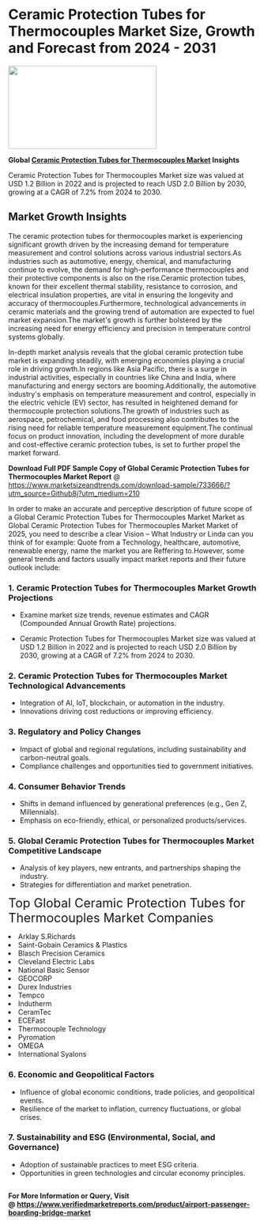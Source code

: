 <H1>Ceramic Protection Tubes for Thermocouples Market Size, Growth and Forecast from 2024 - 2031</H1><img class="aligncenter size-medium wp-image-584254" src="https://thirdeyenews.in/wp-content/uploads/2024/09/Global-Market-Research-300x168.jpeg" alt="" width="300" height="168" /><p><strong>Global&nbsp;<a href="https://www.marketsizeandtrends.com/download-sample/733666/?utm_source=Github8j?utm_medium=210">Ceramic Protection Tubes for Thermocouples Market</a> Insights</strong></p><p>Ceramic Protection Tubes for Thermocouples Market size was valued at USD 1.2 Billion in 2022 and is projected to reach USD 2.0 Billion by 2030, growing at a CAGR of 7.2% from 2024 to 2030.</p><p><h2>Market Growth Insights</h2> <p>The ceramic protection tubes for thermocouples market is experiencing significant growth driven by the increasing demand for temperature measurement and control solutions across various industrial sectors.As industries such as automotive, energy, chemical, and manufacturing continue to evolve, the demand for high-performance thermocouples and their protective components is also on the rise.Ceramic protection tubes, known for their excellent thermal stability, resistance to corrosion, and electrical insulation properties, are vital in ensuring the longevity and accuracy of thermocouples.Furthermore, technological advancements in ceramic materials and the growing trend of automation are expected to fuel market expansion.The market's growth is further bolstered by the increasing need for energy efficiency and precision in temperature control systems globally.</p> <p>In-depth market analysis reveals that the global ceramic protection tube market is expanding steadily, with emerging economies playing a crucial role in driving growth.In regions like Asia Pacific, there is a surge in industrial activities, especially in countries like China and India, where manufacturing and energy sectors are booming.Additionally, the automotive industry's emphasis on temperature measurement and control, especially in the electric vehicle (EV) sector, has resulted in heightened demand for thermocouple protection solutions.The growth of industries such as aerospace, petrochemical, and food processing also contributes to the rising need for reliable temperature measurement equipment.The continual focus on product innovation, including the development of more durable and cost-effective ceramic protection tubes, is set to further propel the market forward.</p> <p><span class=""><strong>Download Full PDF Sample Copy of Global Ceramic Protection Tubes for Thermocouples Market Report</strong> @ <a href="https://www.marketsizeandtrends.com/download-sample/733666/?utm_source=Github8j?utm_medium=210" target="_blank">https://www.marketsizeandtrends.com/download-sample/733666/?utm_source=Github8j?utm_medium=210</a></span></p><p>In order to make an accurate and perceptive description of future scope of a Global&nbsp;Ceramic Protection Tubes for Thermocouples Market Market as Global&nbsp;Ceramic Protection Tubes for Thermocouples Market Market of 2025, you need to describe a clear Vision &ndash; What Industry or Linda can you think of for example: Quote from a Technology, healthcare, automotive, renewable energy, name the market you are Reffering to.However, some general trends and factors usually impact market reports and their future outlook include:</p><h3>1.&nbsp;<strong>Ceramic Protection Tubes for Thermocouples Market Growth Projections</strong></h3><ul><li>Examine market size trends, revenue estimates and CAGR (Compounded Annual Growth Rate) projections.</li><li><p>Ceramic Protection Tubes for Thermocouples Market size was valued at USD 1.2 Billion in 2022 and is projected to reach USD 2.0 Billion by 2030, growing at a CAGR of 7.2% from 2024 to 2030.</p></li></ul><h3>2.&nbsp;<strong>Ceramic Protection Tubes for Thermocouples Market Technological Advancements</strong></h3><ul><li>Integration of AI, IoT, blockchain, or automation in the industry.</li><li>Innovations driving cost reductions or improving efficiency.</li></ul><h3>3.&nbsp;<strong>Regulatory and Policy Changes</strong></h3><ul><li>Impact of global and regional regulations, including sustainability and carbon-neutral goals.</li><li>Compliance challenges and opportunities tied to government initiatives.</li></ul><h3>4.&nbsp;<strong>Consumer Behavior Trends</strong></h3><ul><li>Shifts in demand influenced by generational preferences (e.g., Gen Z, Millennials).</li><li>Emphasis on eco-friendly, ethical, or personalized products/services.</li></ul><h3>5.&nbsp;<strong>Global Ceramic Protection Tubes for Thermocouples Market Competitive Landscape</strong></h3><ul><li>Analysis of key players, new entrants, and partnerships shaping the industry.</li><li>Strategies for differentiation and market penetration.</li></ul><p data-pm-slice="1 1 []"><span style="color: inherit; font-family: inherit; font-size: 25px;">Top Global Ceramic Protection Tubes for Thermocouples Market Companies</span></p><div class="" data-test-id=""><p><li>Arklay S.Richards</li><li> Saint-Gobain Ceramics & Plastics</li><li> Blasch Precision Ceramics</li><li> Cleveland Electric Labs</li><li> National Basic Sensor</li><li> GEOCORP</li><li> Durex Industries</li><li> Tempco</li><li> Indutherm</li><li> CeramTec</li><li> ECEFast</li><li> Thermocouple Technology</li><li> Pyromation</li><li> OMEGA</li><li> International Syalons</li></p></div><h3>6.&nbsp;<strong>Economic and Geopolitical Factors</strong></h3><ul><li>Influence of global economic conditions, trade policies, and geopolitical events.</li><li>Resilience of the market to inflation, currency fluctuations, or global crises.</li></ul><h3>7.&nbsp;<strong>Sustainability and ESG (Environmental, Social, and Governance)</strong></h3><ul><li>Adoption of sustainable practices to meet ESG criteria.</li><li>Opportunities in green technologies and circular economy principles.</li></ul><h2><strong style="font-size: 14px;">For More Information or Query, Visit @&nbsp;</strong><a style="background-color: #ffffff; font-size: 14px;" href="https://www.marketsizeandtrends.com/report/ceramic-protection-tubes-for-thermocouples-market/" target="_blank">https://www.verifiedmarketreports.com/product/airport-passenger-boarding-bridge-market</a></h2>